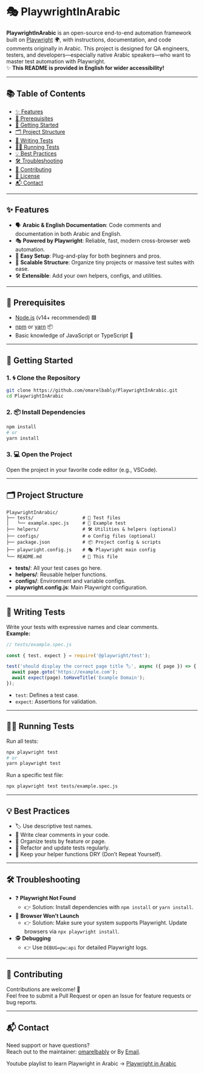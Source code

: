 # 🎭 PlaywrightInArabic

**PlaywrightInArabic** is an open-source end-to-end automation framework built on [Playwright](https://playwright.dev/) 🌍, with instructions, documentation, and code comments originally in Arabic. This project is designed for QA engineers, testers, and developers—especially native Arabic speakers—who want to master test automation with Playwright.  
✨ **This README is provided in English for wider accessibility!**

---

## 📚 Table of Contents

- [✨ Features](#-features)
- [🔧 Prerequisites](#-prerequisites)
- [🚀 Getting Started](#-getting-started)
- [🗂️ Project Structure](#️-project-structure)
- [📝 Writing Tests](#-writing-tests)
- [🏃‍♂️ Running Tests](#️-running-tests)
- [💡 Best Practices](#-best-practices)
- [🛠️ Troubleshooting](#️-troubleshooting)
- [🤝 Contributing](#-contributing)
- [📄 License](#-license)
- [📬 Contact](#-contact)

---

## ✨ Features

- 🗣️ **Arabic & English Documentation**: Code comments and documentation in both Arabic and English.
- 🎭 **Powered by Playwright**: Reliable, fast, modern cross-browser web automation.
- 🏁 **Easy Setup**: Plug-and-play for both beginners and pros.
- 🧩 **Scalable Structure**: Organize tiny projects or massive test suites with ease.
- 🛠️ **Extensible**: Add your own helpers, configs, and utilities.

---

## 🔧 Prerequisites

- [Node.js](https://nodejs.org/) (v14+ recommended) 🟩
- [npm](https://www.npmjs.com/) or [yarn](https://yarnpkg.com/) 📦
- Basic knowledge of JavaScript or TypeScript 📖

---

## 🚀 Getting Started

### 1. 🌀 Clone the Repository

```bash
git clone https://github.com/omarelbably/PlaywrightInArabic.git
cd PlaywrightInArabic
```

### 2. 📦 Install Dependencies

```bash
npm install
# or
yarn install
```

### 3. 💻 Open the Project

Open the project in your favorite code editor (e.g., VSCode).

---

## 🗂️ Project Structure

```
PlaywrightInArabic/
├── tests/                  # 🧪 Test files
│   └── example.spec.js     # 📄 Example test
├── helpers/                # 🛠️ Utilities & helpers (optional)
├── configs/                # ⚙️ Config files (optional)
├── package.json            # 📦 Project config & scripts
├── playwright.config.js    # 🎭 Playwright main config
└── README.md               # 📘 This file
```

- **tests/**: All your test cases go here.
- **helpers/**: Reusable helper functions.
- **configs/**: Environment and variable configs.
- **playwright.config.js**: Main Playwright configuration.

---

## 📝 Writing Tests

Write your tests with expressive names and clear comments.  
**Example:**

```js
// tests/example.spec.js

const { test, expect } = require('@playwright/test');

test('should display the correct page title 🏷️', async ({ page }) => {
  await page.goto('https://example.com');
  await expect(page).toHaveTitle('Example Domain');
});
```

- `test`: Defines a test case.
- `expect`: Assertions for validation.

---

## 🏃‍♂️ Running Tests

Run all tests:

```bash
npx playwright test
# or
yarn playwright test
```

Run a specific test file:

```bash
npx playwright test tests/example.spec.js
```

---

## 💡 Best Practices

- 🏷️ Use descriptive test names.
- 💬 Write clear comments in your code.
- 📁 Organize tests by feature or page.
- 🔄 Refactor and update tests regularly.
- 🧹 Keep your helper functions DRY (Don’t Repeat Yourself).

---

## 🛠️ Troubleshooting

- ❓ **Playwright Not Found**
  - 👉 Solution: Install dependencies with `npm install` or `yarn install`.
- 🚫 **Browser Won’t Launch**
  - 👉 Solution: Make sure your system supports Playwright. Update browsers via `npx playwright install`.
- 🕵️ **Debugging**
  - 👉 Use `DEBUG=pw:api` for detailed Playwright logs.

---

## 🤝 Contributing

Contributions are welcome! 🎉  
Feel free to submit a Pull Request or open an Issue for feature requests or bug reports.

---

## 📬 Contact

Need support or have questions?  
Reach out to the maintainer: [omarelbably](https://github.com/omarelbably) or By [Email](omaroelbably@gmail.com).

Youtube playlist to learn Playwright in Arabic -> [Playwright in Arabic]([https://github.com/omarelbably](https://www.youtube.com/playlist?list=PLRhDWHbfIeMYC-Ejg0uRN6Xbwg_uEuOdx))
